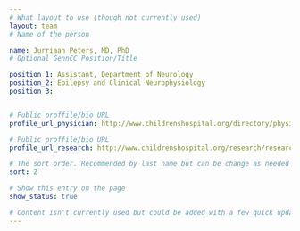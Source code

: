 ```yaml
---
# What layout to use (though not currently used)
layout: team
# Name of the person

name: Jurriaan Peters, MD, PhD
# Optional GennCC Position/Title

position_1: Assistant, Department of Neurology
position_2: Epilepsy and Clinical Neurophysiology
position_3:


# Public proffile/bio URL
profile_url_physician: http://www.childrenshospital.org/directory/physicians/p/jurriaan-peters

# Public proffile/bio URL
profile_url_research: http://www.childrenshospital.org/research/researchers/p/jurriaan-peters

# The sort order. Recommended by last name but can be change as needed
sort: 2

# Show this entry on the page
show_status: true

# Content isn't currently used but could be added with a few quick updates if needed to allow for bios
---
```

